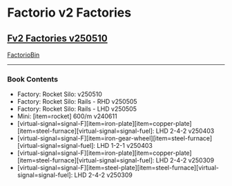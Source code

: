 # Factorio v2 Factories

## [Fv2 Factories v250510](https://factoriobin.com/post/mo1ywj)

[FactorioBin](https://cdn.factoriobin.com/perma/bp/m/o/mo1ywj-e5fbmg/fbin-mo1ywj-0.txt)

-----

### Book Contents

* Factory: Rocket Silo: v250510
* Factory: Rocket Silo: Rails - RHD v250505
* Factory: Rocket Silo: Rails - LHD v250505
* Mini: [item=rocket] 600/m v240611
* [virtual-signal=signal-F][item=iron-plate][item=copper-plate][item=steel-furnace][virtual-signal=signal-fuel]: LHD 2-4-2 v250403
* [virtual-signal=signal-F][item=iron-gear-wheel][item=steel-furnace][virtual-signal=signal-fuel]: LHD 1-2-1 v250403
* [virtual-signal=signal-F][item=iron-plate][item=copper-plate][item=steel-furnace][virtual-signal=signal-fuel]: LHD 2-4-2 v250309
* [virtual-signal=signal-F][item=steel-plate][item=steel-furnace][virtual-signal=signal-fuel]: LHD 2-4-2 v250309
